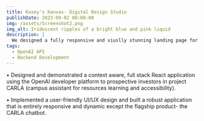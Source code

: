 ```yaml
---
title: Kasey's Kanvas- Digital Design Studio
publishDate: 2023-09-02 00:00:00
img: /assets/Screenshot2.png
img_alt: Iridescent ripples of a bright blue and pink liquid
description: |
  We designed a fully responsive and viuslly stunning landing page for a digital design studio agency.
tags:
  - OpenAI API
  - Backend Development
---
```

• Designed and demonstrated a context aware, full stack React application using the OpenAI developer platform to prospective investors in project CARLA (campus assistant for resources learning and accessibility).

• Implemented a user-friendly UI/UX design and built a robust application that is entirely responsive and dynamic except the flagship product- the CARLA chatbot.
